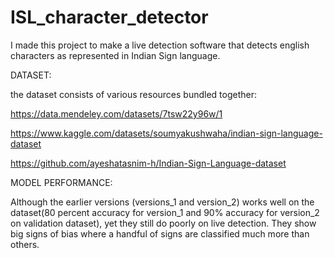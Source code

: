 # ISL_character_detector
I made this project to make a live detection software that detects english characters as represented in Indian Sign language.

DATASET:

the dataset consists of various resources bundled together:

https://data.mendeley.com/datasets/7tsw22y96w/1

https://www.kaggle.com/datasets/soumyakushwaha/indian-sign-language-dataset

https://github.com/ayeshatasnim-h/Indian-Sign-Language-dataset

MODEL PERFORMANCE:

Although the earlier versions (versions_1 and version_2) works well on the dataset(80 percent accuracy for version_1 and 90% accuracy for version_2 on validation dataset), yet they still do poorly on live detection. They show big signs of bias where a handful of signs are classified much more than others.